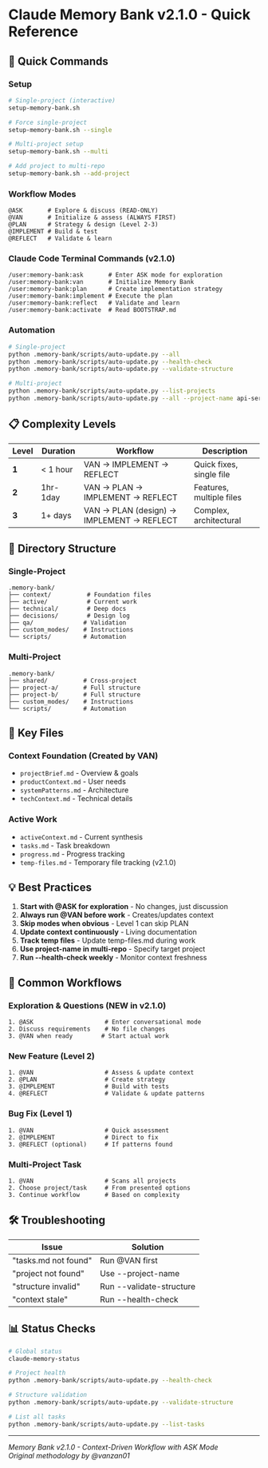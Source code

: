 # Claude Memory Bank v2.1.0 - Quick Reference

## 🚀 Quick Commands

### Setup
```bash
# Single-project (interactive)
setup-memory-bank.sh

# Force single-project
setup-memory-bank.sh --single

# Multi-project setup
setup-memory-bank.sh --multi

# Add project to multi-repo
setup-memory-bank.sh --add-project
```

### Workflow Modes
```
@ASK       # Explore & discuss (READ-ONLY)
@VAN       # Initialize & assess (ALWAYS FIRST)
@PLAN      # Strategy & design (Level 2-3)
@IMPLEMENT # Build & test
@REFLECT   # Validate & learn
```

### Claude Code Terminal Commands (v2.1.0)
```
/user:memory-bank:ask       # Enter ASK mode for exploration
/user:memory-bank:van       # Initialize Memory Bank
/user:memory-bank:plan      # Create implementation strategy
/user:memory-bank:implement # Execute the plan
/user:memory-bank:reflect   # Validate and learn
/user:memory-bank:activate  # Read BOOTSTRAP.md
```

### Automation
```bash
# Single-project
python .memory-bank/scripts/auto-update.py --all
python .memory-bank/scripts/auto-update.py --health-check
python .memory-bank/scripts/auto-update.py --validate-structure

# Multi-project
python .memory-bank/scripts/auto-update.py --list-projects
python .memory-bank/scripts/auto-update.py --all --project-name api-service
```

## 📋 Complexity Levels

| Level | Duration | Workflow | Description |
|-------|----------|----------|-------------|
| **1** | < 1 hour | VAN → IMPLEMENT → REFLECT | Quick fixes, single file |
| **2** | 1hr-1day | VAN → PLAN → IMPLEMENT → REFLECT | Features, multiple files |
| **3** | 1+ days | VAN → PLAN (design) → IMPLEMENT → REFLECT | Complex, architectural |

## 📁 Directory Structure

### Single-Project
```
.memory-bank/
├── context/          # Foundation files
├── active/           # Current work
├── technical/        # Deep docs
├── decisions/        # Design log
├── qa/              # Validation
├── custom_modes/    # Instructions
└── scripts/         # Automation
```

### Multi-Project
```
.memory-bank/
├── shared/          # Cross-project
├── project-a/       # Full structure
├── project-b/       # Full structure
├── custom_modes/    # Instructions
└── scripts/         # Automation
```

## 🔑 Key Files

### Context Foundation (Created by VAN)
- `projectBrief.md` - Overview & goals
- `productContext.md` - User needs
- `systemPatterns.md` - Architecture
- `techContext.md` - Technical details

### Active Work
- `activeContext.md` - Current synthesis
- `tasks.md` - Task breakdown  
- `progress.md` - Progress tracking
- `temp-files.md` - Temporary file tracking (v2.1.0)

## 💡 Best Practices

1. **Start with @ASK for exploration** - No changes, just discussion
2. **Always run @VAN before work** - Creates/updates context
3. **Skip modes when obvious** - Level 1 can skip PLAN
4. **Update context continuously** - Living documentation
5. **Track temp files** - Update temp-files.md during work
6. **Use project-name in multi-repo** - Specify target project
7. **Run --health-check weekly** - Monitor context freshness

## 🎯 Common Workflows

### Exploration & Questions (NEW in v2.1.0)
```
1. @ASK                    # Enter conversational mode
2. Discuss requirements    # No file changes
3. @VAN when ready        # Start actual work
```

### New Feature (Level 2)
```
1. @VAN                    # Assess & update context
2. @PLAN                   # Create strategy
3. @IMPLEMENT              # Build with tests
4. @REFLECT                # Validate & update patterns
```

### Bug Fix (Level 1)
```
1. @VAN                    # Quick assessment
2. @IMPLEMENT              # Direct to fix
3. @REFLECT (optional)     # If patterns found
```

### Multi-Project Task
```
1. @VAN                    # Scans all projects
2. Choose project/task     # From presented options
3. Continue workflow       # Based on complexity
```

## 🛠️ Troubleshooting

| Issue | Solution |
|-------|----------|
| "tasks.md not found" | Run @VAN first |
| "project not found" | Use --project-name |
| "structure invalid" | Run --validate-structure |
| "context stale" | Run --health-check |

## 📊 Status Checks

```bash
# Global status
claude-memory-status

# Project health
python .memory-bank/scripts/auto-update.py --health-check

# Structure validation
python .memory-bank/scripts/auto-update.py --validate-structure

# List all tasks
python .memory-bank/scripts/auto-update.py --list-tasks
```

---
*Memory Bank v2.1.0 - Context-Driven Workflow with ASK Mode*  
*Original methodology by @vanzan01*